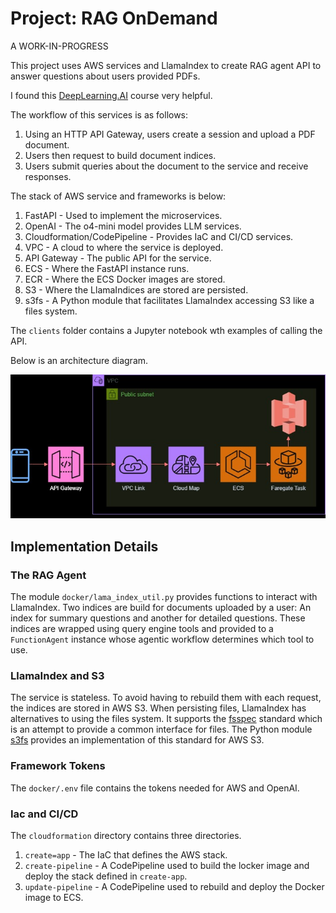 # Project: RAG OnDemand

A WORK-IN-PROGRESS

This project uses AWS services and LlamaIndex to create RAG agent API to answer questions about users provided PDFs. 

I found this [DeepLearning.AI](https://learn.deeplearning.ai/courses/building-agentic-rag-with-llamaindex/lesson/nfa5y/building-a-multi-document-agent) course very helpful. 

The workflow of this services is as follows:

1. Using an HTTP API Gateway, users create a session and upload a PDF document.
1. Users then request to build document indices.
1. Users submit queries about the document to the service and receive responses. 

The stack of AWS service and frameworks is below:

1. FastAPI - Used to implement the microservices. 
1. OpenAI - The o4-mini model provides LLM services.
1. Cloudformation/CodePipeline - Provides IaC and CI/CD services. 
1. VPC - A cloud to where the service is deployed.
1. API Gateway - The public API for the service. 
1. ECS - Where the FastAPI instance runs.
1. ECR - Where the ECS Docker images are stored.
1. S3 - Where the LlamaIndices are stored are persisted.
1. s3fs - A Python module that facilitates LlamaIndex accessing S3 like a files system.

The `clients` folder contains a Jupyter notebook wth examples of calling the API.

Below is an architecture diagram.

<p align="center">
  <img src="./assets/img/architecture.jpg" />
</p>

## Implementation Details

### The RAG Agent

The module `docker/lama_index_util.py` provides functions to interact with LlamaIndex. Two indices are build for documents uploaded by a user: An index for summary questions and another for detailed questions. These indices are wrapped using query engine tools and provided to a `FunctionAgent` instance whose agentic workflow determines which tool to use.

### LlamaIndex and S3

The service is stateless. To avoid having to rebuild them with each request, the indices are stored in AWS S3. When persisting files, LlamaIndex has alternatives to using the files system. It supports the [fsspec](https://filesystem-spec.readthedocs.io/en/latest/intro.html) standard which is an attempt to provide a common interface for files. The Python module [s3fs](https://github.com/s3fs-fuse/s3fs-fuse) provides an implementation of this standard for AWS S3.

### Framework Tokens

The `docker/.env` file contains the tokens needed for AWS and OpenAI. 


### Iac and CI/CD

The `cloudformation` directory contains three directories.

1. `create=app` - The IaC that defines the AWS stack.
1. `create-pipeline` - A CodePipeline used to build the locker image and deploy the stack defined in `create-app`.
1. `update-pipeline` - A CodePipeline used to rebuild and deploy the Docker image to ECS.





